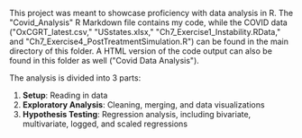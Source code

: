 This project was meant to showcase proficiency with data analysis in R. The "Covid_Analysis" R Markdown file contains my code, while the COVID data ("OxCGRT_latest.csv," "USstates.xlsx," "Ch7_Exercise1_Instability.RData," and "Ch7_Exercise4_PostTreatmentSimulation.R") can be found in the main directory of this folder. A HTML version of the code output can also be found in this folder as well ("Covid Data Analysis"). 

The analysis is divided into 3 parts:
1) **Setup**: Reading in data
2) **Exploratory Analysis**: Cleaning, merging, and data visualizations
3) **Hypothesis Testing**: Regression analysis, including bivariate, multivariate, logged, and scaled regressions

